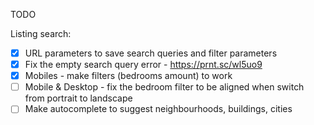 TODO

Listing search:
- [X] URL parameters to save search queries and filter parameters
- [X] Fix the empty search query error - https://prnt.sc/wl5uo9 
- [X] Mobiles - make filters (bedrooms amount) to work
- [ ] Mobile & Desktop - fix the bedroom filter to be aligned when switch from portrait to landscape
- [ ] Make autocomplete to suggest neighbourhoods, buildings, cities 
